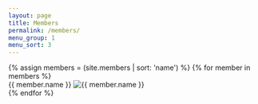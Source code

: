 ```yaml
---
layout: page
title: Members
permalink: /members/
menu_group: 1
menu_sort: 3
---
```


<div>
{% assign members = (site.members | sort: 'name') %}
{% for member in members %}
    <div>
        {{ member.name }}
        <img src="https://s.gravatar.com/avatar/{{ member.gravatar }}?s=160&r=g" alt="{{ member.name }}" />
    </div>
{% endfor %}
</div>
